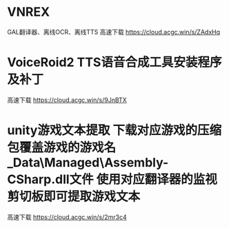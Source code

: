 # VNREX
GAL翻译器、离线OCR、离线TTS
高速下载 https://cloud.acgc.win/s/ZAdxHq 
# VoiceRoid2 TTS语音合成工具安装程序及补丁
高速下载 https://cloud.acgc.win/s/9JnBTX

# unity游戏文本提取 下载对应游戏的压缩包覆盖游戏的游戏名_Data\Managed\Assembly-CSharp.dll文件 使用对应翻译器的监视剪切板即可提取游戏文本
高速下载 https://cloud.acgc.win/s/2mr3c4
